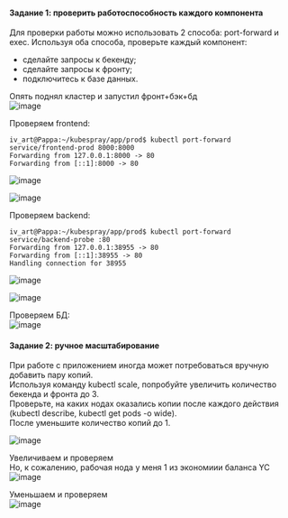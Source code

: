 #### Задание 1: проверить работоспособность каждого компонента  
Для проверки работы можно использовать 2 способа: port-forward и exec. Используя оба способа, проверьте каждый компонент:  
- сделайте запросы к бекенду;  
- сделайте запросы к фронту;  
- подключитесь к базе данных.  

Опять поднял кластер и запустил фронт+бэк+бд  
![image](https://user-images.githubusercontent.com/87374285/175774532-bd4e9948-e39f-4418-819e-3339812d9c67.png)  

Проверяем frontend:  
```  
iv_art@Pappa:~/kubespray/app/prod$ kubectl port-forward service/frontend-prod 8000:8000
Forwarding from 127.0.0.1:8000 -> 80
Forwarding from [::1]:8000 -> 80  
```  
![image](https://user-images.githubusercontent.com/87374285/175773070-e3054256-885a-4350-9f51-00358d14e55c.png)  

![image](https://user-images.githubusercontent.com/87374285/175773296-cf0add4a-f7da-4145-b646-d82f9aaadeb4.png)  

Проверяем backend:  
```  
iv_art@Pappa:~/kubespray/app/prod$ kubectl port-forward service/backend-probe :80
Forwarding from 127.0.0.1:38955 -> 80
Forwarding from [::1]:38955 -> 80
Handling connection for 38955
```  
![image](https://user-images.githubusercontent.com/87374285/175774570-3170fdee-9a64-49d1-aed6-81912800c329.png)  

![image](https://user-images.githubusercontent.com/87374285/175774623-3df9d512-51d2-44dc-9930-122b4b809f9f.png)  

Проверяем БД:  
![image](https://user-images.githubusercontent.com/87374285/175774713-9b743167-e7b7-40a3-993e-55e6de7e0f19.png)  

#### Задание 2: ручное масштабирование  
При работе с приложением иногда может потребоваться вручную добавить пару копий.  
Используя команду kubectl scale, попробуйте увеличить количество бекенда и фронта до 3.  
Проверьте, на каких нодах оказались копии после каждого действия (kubectl describe, kubectl get pods -o wide).  
После уменьшите количество копий до 1.

![image](https://user-images.githubusercontent.com/87374285/175774942-8a538ba5-a24b-4b62-b534-0102d439e334.png)  

Увеличиваем и проверяем  
Но, к сожалению, рабочая нода у меня 1 из экономиии баланса YC  
![image](https://user-images.githubusercontent.com/87374285/175775003-920f459d-1f90-435d-843b-faec9f3be67a.png)  

Уменьшаем и проверяем  
![image](https://user-images.githubusercontent.com/87374285/175775024-f9775ef2-8fd2-4b47-bb96-6c6cfe576feb.png)  



